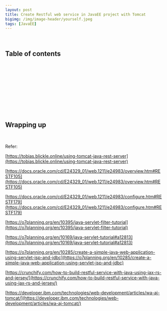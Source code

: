 ```yaml
---
layout: post
title: Create Restful web service in JavaEE project with Tomcat
bigimg: /img/image-header/yourself.jpeg
tags: [JavaEE]
---
```





<br>

## Table of contents





<br>

## 






<br>

## 






<br>

## 





<br>

## Wrapping up




<br>

Refer:

[https://tobias.blickle.online/using-tomcat-java-rest-server](https://tobias.blickle.online/using-tomcat-java-rest-server)

[https://docs.oracle.com/cd/E24329_01/web.1211/e24983/overview.htm#RESTF105](https://docs.oracle.com/cd/E24329_01/web.1211/e24983/overview.htm#RESTF105)

[https://docs.oracle.com/cd/E24329_01/web.1211/e24983/configure.htm#RESTF179](https://docs.oracle.com/cd/E24329_01/web.1211/e24983/configure.htm#RESTF179)

[https://o7planning.org/en/10395/java-servlet-filter-tutorial](https://o7planning.org/en/10395/java-servlet-filter-tutorial)

[https://o7planning.org/en/10169/java-servlet-tutorial#a12813](https://o7planning.org/en/10169/java-servlet-tutorial#a12813)

[https://o7planning.org/en/10285/create-a-simple-java-web-application-using-servlet-jsp-and-jdbc](https://o7planning.org/en/10285/create-a-simple-java-web-application-using-servlet-jsp-and-jdbc)

[https://crunchify.com/how-to-build-restful-service-with-java-using-jax-rs-and-jersey/](https://crunchify.com/how-to-build-restful-service-with-java-using-jax-rs-and-jersey/)

[https://developer.ibm.com/technologies/web-development/articles/wa-aj-tomcat/](https://developer.ibm.com/technologies/web-development/articles/wa-aj-tomcat/)

